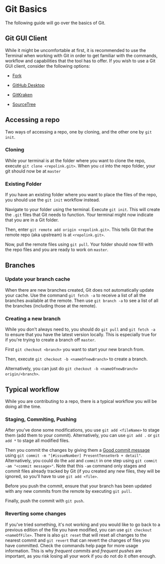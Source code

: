 # Git Basics

The following guide will go over the basics of Git.

## Git GUI Client

While it might be uncomfortable at first, it is recommended to use the Terminal when working with Git in order to get familiar with the commands, workflow and capabilities that the tool has to offer. If you wish to use a Git GUI client, consider the following options:

* [Fork](https://git-fork.com)

* [GitHub Desktop](https://desktop.github.com)

* [GitKraken](https://www.gitkraken.com)

* [SourceTree](https://www.sourcetreeapp.com)

## Accessing a repo

Two ways of accessing a repo, one by cloning, and the other one by `git init`.

### Cloning

While your terminal is at the folder where you want to clone the repo, execute `git clone <repolink.git>`. When you `cd` into the repo folder, your git should now be at `master`

### Existing Folder

If you have an existing folder where you want to place the files of the repo, you should use the `git init` workflow instead.

Navigate to your folder using the terminal. Execute `git init`. This will create the `.git` files that Git needs to function. Your terminal might now indicate that you are in a Git folder.

Then, enter `git remote add origin <repolink.git>`. This tells Git that the remote repo (aka upstream) is at `<repolink.git>`.

Now, pull the remote files using `git pull`. Your folder should now fill with the repo files and you are ready to work on `master`.

## Branches

### Update your branch cache

When there are new branches created, Git does not automatically update your cache. Use the command `git fetch -a` to receive a list of all the branches available at the remote. Then use `git branch -a` to see a list of all the branches (including those at the remote).

### Creating a new branch

While you don't always need to, you should do `git pull` and `git fetch -a` to ensure that you have the latest version locally. This is especially true for if you're trying to create a branch off `master`.

First `git checkout <branch>` you want to start your new branch from.

Then, execute `git checkout -b <nameOfnewBranch>` to create a branch.

Alternatively, you can just do `git checkout -b <nameOfnewBranch> origin/<branch>`.

## Typical workflow

While you are contributing to a repo, there is a typical workflow you will be doing all the time.

### Staging, Commiting, Pushing

After you've done some modifications, you use `git add <fileName>` to stage them (add them to your commit). Alternatively, you can use `git add .` or `git add *` to stage all modified files.

Then you commit the changes by giving them a [Good commit message](#writing-good-git-commit-messages) using `git commit -m "[#issueNumber] PresentTenseVerb + detail"`. Alternatively, you could do the `add` and `commit` in one step using `git commit -am "<commit message>"`. Note that this `-am` command only stages and commit files already tracked by Git (if you created any new files, they will be ignored, so you'll have to use `git add <file>`.

Before you push the commit, ensure that your branch has been updated with any new commits from the remote by executing `git pull`.

Finally, push the commit with `git push`.

### Reverting some changes

If you've tried something, it's not working and you would like to go back to a previous edition of the file you have modified, you can use `git checkout <nameOfFile>`. There is also `git reset` that will reset all changes to the nearest commit and `git revert` that can revert the changes of files you have committed. Check the commands help page for more usage information. This is why _frequent commits_ and _frequent pushes_ are important, as you risk losing all your work if you do not do it often enough.
